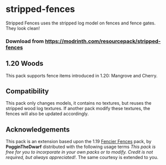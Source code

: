 # stripped-fences
Stripped Fences uses the stripped log model on fences and fence gates. They look clean!

### Download from https://modrinth.com/resourcepack/stripped-fences

## 1.20 Woods

This pack supports fence items introduced in 1.20: Mangrove and Cherry.

## Compatibility

This pack only changes models, it contains no textures, but reuses the stripped wood log textures. If another pack modify these textures, the fences will also be updated accordingly.

## Acknowledgements

This pack is an extension based upon the 1.19 [Fencier Fences](https://www.curseforge.com/minecraft/texture-packs/fencier-fences) pack, by **PogginTheDwarf** distributed with the following usage terms *This pack is free for you to incorporate in your own packs or to modify. Credit is not required, but always appreciated!*. The same courtesy is extended to you.
